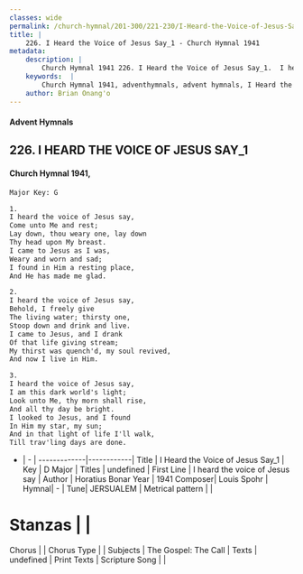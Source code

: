 ```yaml
---
classes: wide
permalink: /church-hymnal/201-300/221-230/I-Heard-the-Voice-of-Jesus-Say_1/
title: |
    226. I Heard the Voice of Jesus Say_1 - Church Hymnal 1941
metadata:
    description: |
        Church Hymnal 1941 226. I Heard the Voice of Jesus Say_1.  I heard the voice of Jesus say, Come unto Me and rest; Lay down, thou weary one, lay down Thy head upon My breast. I came to Jesus as I was, Weary and worn and sad; I found in Him a resting place, And He has made me glad.  
    keywords:  |
        Church Hymnal 1941, adventhymnals, advent hymnals, I Heard the Voice of Jesus Say_1, I heard the voice of Jesus say. 
    author: Brian Onang'o
---
```


#### Advent Hymnals
## 226. I HEARD THE VOICE OF JESUS SAY_1
####  Church Hymnal 1941,

```txt
Major Key: G

1.
I heard the voice of Jesus say,
Come unto Me and rest;
Lay down, thou weary one, lay down
Thy head upon My breast.
I came to Jesus as I was,
Weary and worn and sad;
I found in Him a resting place,
And He has made me glad.

2.
I heard the voice of Jesus say,
Behold, I freely give
The living water; thirsty one,
Stoop down and drink and live.
I came to Jesus, and I drank
Of that life giving stream;
My thirst was quench'd, my soul revived,
And now I live in Him.

3.
I heard the voice of Jesus say,
I am this dark world's light;
Look unto Me, thy morn shall rise,
And all thy day be bright.
I looked to Jesus, and I found
In Him my star, my sun;
And in that light of life I'll walk,
Till trav'ling days are done.


```

- |   -  |
-------------|------------|
Title | I Heard the Voice of Jesus Say_1 |
Key | D Major |
Titles | undefined |
First Line | I heard the voice of Jesus say |
Author | Horatius Bonar
Year | 1941
Composer| Louis Spohr |
Hymnal|  - |
Tune| JERSUALEM |
Metrical pattern | |
# Stanzas |  |
Chorus |  |
Chorus Type |  |
Subjects | The Gospel: The Call |
Texts | undefined |
Print Texts | 
Scripture Song |  |
    
